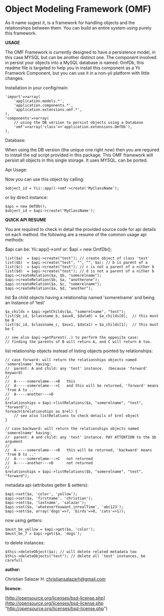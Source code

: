 Object Modeling Framework (OMF)
==============================

As it name sugest it, is a framework for handling objects and the relationships between them. You can build
an entire system using purely this framework.  

**USAGE**

The OMF Framework is currently designed to have a persistence model, 
in this case MYSQL but can be another distinct one. The component involved
in persist your objects into a MySQL database is named: OmfDb, this
readme file is targeted to help you in install this component as a
Yii Framwork Component, but you can use it in a non-yii platform with
little changes.

Installation in your config/main:

	'import'=>array(
		'application.models.*',
		'application.components.*',
		'application.extensions.omf.*',
	),
	'components'=>array(
		// using the DB version to persist objects using a Database
		'omf'=>array('class'=>'application.extensions.OmfDb'),
	),

Database:

When using the DB version (the unique one right now) then you are required to
install the sql script provided in this package.  This OMF framework will
persist all objects in this single storage. It uses MYSQL. can be ported.

Api Usage:

Now you can use this object by calling:

	$object_id = Yii::app()->omf->create('MyClassName');

or by direct instance:

	$api = new OmfDb();
	$object_id = $api->create('MyClassName');

**QUICK API RESUME**

You are required to check in detail the provided source code for api details on each method.
the following are a resume of the common usage api methods:

$api can be: Yii::app()->omf or: $api = new OmfDb();

	list($a)  = $api->create("test"); // create object of class 'test'
	list($b)  = $api->create("test", "", "", $a); // b is parent of a
	list($c)  = $api->create("test"); // c is not a parent of a nither b
	list($d)  = $api->create("test"); // d is not a parent of a nither b
	$api->createRelation($a, $b, "somerelname");  
	$api->createRelation($b, $a, "anotherone");
	$api->createRelation($a, $c, "somerelname");  
	$api->createRelation($a, $d, "another");  

list $a child objects having a relationship named 'somerelname' and being an instance of 'test'

	$a_childs = $api->getChilds($a, "somerelname", "test");
	list($b_id, $classname_b, $aux0, $data0) = $a_childs[0];  // this must be B
	list($c_id, $classname_c, $aux1, $data1) = $a_childs[1];  // this must be C

	// see also $api->getParent(..) to perform the opposite case: 
	// finding the parents of B will return A, and C will return A too.

list relationship objects instead of listing objects pointed by relationships:

	// case forward: will return the relationships objects named 'somerelname' having:
	//	parent: A and child: any 'test' instance.  (because 'forward' keyword)
	//
	//  A-----somerelame--->B	this
	//  A-----somerelame--->C	and this will be returned, 'forward' means 'from A to ..'
	//  A-----another--->D		
	//  
	$relationships = $api->listRelations($a, "somerelname", "test", "forward");
	foreach($relationships as $rel) {
		// see also listRelations to check details of $rel object
	}

	// case backward: will return the relationships objects named 'somerelname' having:
	//	parent: A and child: any 'test' instance. PAY ATTENTION to the $b argument
	//
	//  A-----somerelame--->B	this will be returned, 'backward' means 'from B to ..'
	//  A-----somerelame--->C	not returned
	//  A-----another--->D		not returned
	//
	$relationships = $api->listRelations($b, "somerelname", "test", "forward");

metadata api (attributes getter & setters):

	$api->set($a, 'color', 'yellow');
	$api->set($a, 'firstname', 'christian');
	$api->set($a, 'lastname', 'salazar');
	$api->set($a, 'whateverYouwant_inrealTime', 'abc123');
	$api->set($a, array('dogs'=>7, 'birds'=>0, 'cats'=>1));

now using getters:

	$must_be_yellow = $api->get($a, 'color');
	$must_be_7 = $api->get($a, 'dogs');

to delete instances:

	$this->deleteObject($a); // will delete related metadata too
	$this->deleteObjects("test"); // delete all 'test' instances, be carefull


**author:**

Christian Salazar H. <christiansalazarh@gmail.com>

**licence:**

[http://opensource.org/licenses/bsd-license.php](http://opensource.org/licenses/bsd-license.php "http://opensource.org/licenses/bsd-license.php")


